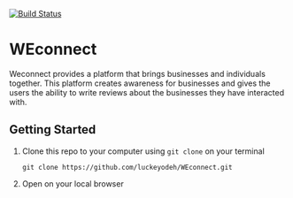 [![Build Status](https://secure.travis-ci.org/luckeyodeh/WEconnect.png)](http://travis-ci.org/luckeyodeh/WEconnect)

# WEconnect

Weconnect provides a platform that brings businesses and individuals together. This platform creates awareness for businesses and gives the users the ability to write reviews about the businesses they have interacted with. 

## Getting Started

1. Clone this repo to your computer using `git clone` on your terminal

    `git clone https://github.com/luckeyodeh/WEconnect.git`

2. Open on your local browser 

